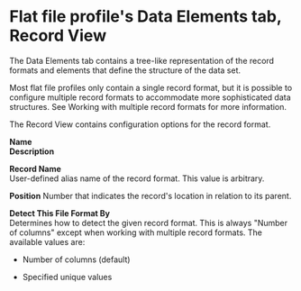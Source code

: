 # Flat file profile's Data Elements tab, Record View

<head>
  <meta name="guidename" content="Integration"/>
  <meta name="context" content="GUID-72081e3f-2e7a-49f2-8f87-1140693b31e6"/>
</head>


The Data Elements tab contains a tree-like representation of the record formats and elements that define the structure of the data set.

Most flat file profiles only contain a single record format, but it is possible to configure multiple record formats to accommodate more sophisticated data structures. See Working with multiple record formats for more information.

The Record View contains configuration options for the record format.

**Name**   
**Description**

**Record Name**   
User-defined alias name of the record format. This value is arbitrary.

**Position** 
Number that indicates the record's location in relation to its parent.

**Detect This File Format By**   
Determines how to detect the given record format. This is always "Number of columns" except when working with multiple record formats. The available values are:

-   Number of columns \(default\)

-   Specified unique values